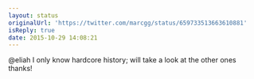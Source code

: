 ```yaml
---
layout: status
originalUrl: 'https://twitter.com/marcgg/status/659733513663610881'
isReply: true
date: 2015-10-29 14:08:21
---
```


@eliah I only know hardcore history; will take a look at the other ones thanks!
